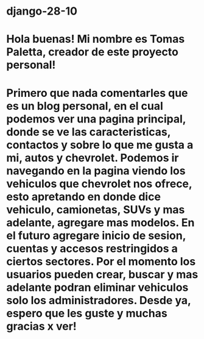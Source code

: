 # django-28-10
# Hola buenas! Mi nombre es Tomas Paletta, creador de este proyecto personal! 
# Primero que nada comentarles que es un blog personal, en el cual podemos ver una pagina principal, donde se ve las caracteristicas, contactos y sobre lo que me gusta a mi, autos y chevrolet. Podemos ir navegando en la pagina viendo los vehiculos que chevrolet nos ofrece, esto apretando en donde dice vehiculo, camionetas, SUVs y mas adelante, agregare mas modelos. En el futuro agregare inicio de sesion, cuentas y accesos restringidos a ciertos sectores. Por el momento los usuarios pueden crear, buscar y mas adelante podran eliminar vehiculos solo los administradores. Desde ya, espero que les guste y muchas gracias x ver!

